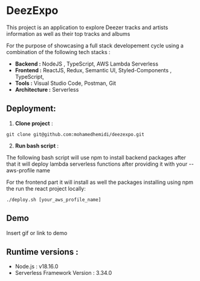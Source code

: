
# DeezExpo
This project is an application to explore Deezer tracks and artists information
as well as their top tracks and albums

For the purpose of showcasing a full stack developement cycle using a combination of the following tech stacks :

- **Backend :** NodeJS , TypeScript, AWS Lambda Serverless
- **Frontend :** ReactJS, Redux, Semantic UI, Styled-Components , TypeScript,
- **Tools :** Visual Studio Code, Postman, Git
- **Architecture :** Serverless

## Deployment:

1. **Clone project** :
    
   
  
```
git clone git@github.com:mohamedhemidi/deezexpo.git
```

2. **Run bash script** :
   
  
The following bash script will use npm to install backend packages after that it will deploy lambda serverless functions after providing it with your --aws-profile name 

For the frontend part it will install as well the packages installing using npm the run the react project locally:

```
./deploy.sh [your_aws_profile_name]
```

## Demo

Insert gif or link to demo


## Runtime versions :

- Node.js : v18.16.0
- Serverless Framework Version : 3.34.0